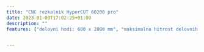 ```yaml
---
title: "CNC rezkalnik HyperCUT 60200 pro"
date: 2023-01-03T17:02:25+01:00
description: ""
features: ["delovni hodi: 600 x 2000 mm", "maksimalna hitrost delovnih gibov: 8000 mm/s", "moč rezkalne glave: 4,5 kW", "vrljaji rezkalne glave: 18000 RPM", "število rezkalnih glav: 3","Mach 3 krmilnik"]


---
```

 <!-- ![Letak](letak.png) -->